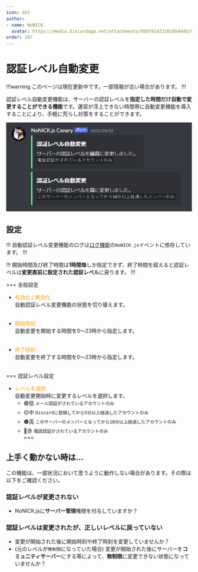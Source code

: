 ```yaml
---
icon: dot
author: 
- name: NoNICK
  avatar: https://media.discordapp.net/attachments/958791423161954445/975266759529623652/-3.png?width=663&height=663
order: 297
---
```

# 認証レベル自動変更

!!!warning
このページは現在更新中です。一部情報が古い場合があります。
!!!

認証レベル自動変更機能は、サーバーの認証レベルを**指定した時間だけ自動で変更することができる機能**です。運営が浮上できない時間帯に自動変更機能を導入することにより、手軽に荒らし対策をすることができます。

![](/static/features/verification_1.png)

## 設定
!!!
自動認証レベル変更機能のログは[ログ機能](/NoNICK.js/features/log.md)の`NoNICK.js`イベントに依存しています。
!!!

!!!
開始時間及び終了時間は**1時間毎**しか指定できず、終了時間を超えると認証レベルは**変更直前に設定された認証レベル**に戻ります。
!!!

=== 全般設定
* <span style="color: orange; ">有効化 / 無効化</span>  
自動認証レベル変更機能の状態を切り替えます。<br><br>

* <span style="color: orange; ">開始時刻</span>  
自動変更を開始する時間を0～23時から指定します。<br><br>

* <span style="color: orange; ">終了時刻</span>  
自動変更を終了する時間を0～23時から指定します。<br><br>

=== 認証レベル設定
* <span style="color: orange; ">レベルを選択</span>  
自動変更開始時に変更するレベルを選択します。<br>
  * 🟢低 `メール認証がされているアカウントのみ`<br>
  * 🟡中 `Discordに登録してから5分以上経過したアカウントのみ`<br>
  * 🟠高 `このサーバーのメンバーとなってから10分以上経過したアカウントのみ`<br>
  * 🔴赤 `電話認証がされているアカウントのみ`<br>
===

## 上手く動かない時は...
この機能は、一部状況において思うように動作しない場合があります。その際は以下をご確認ください。

### 認証レベルが変更されない
* NoNICK.jsに**サーバー管理**権限を付与していますか？

### 認証レベルは変更されたが、正しいレベルに戻っていない
* 変更が開始された後に開始時刻や終了時刻を変更していませんか？
* (元のレベルが`無制限`になっていた場合) 変更が開始された後にサーバーを**コミュニティサーバー**にする等によって、**無制限**に変更できない状態になっていませんか？
